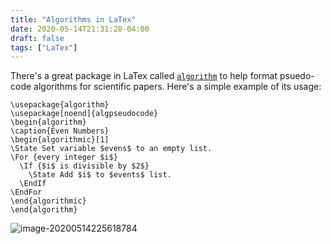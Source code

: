 ```yaml
---
title: "Algorithms in LaTex"
date: 2020-05-14T21:31:28-04:00
draft: false
tags: ["LaTex"]
---
```


There's a great package in LaTex called [`algorithm`](https://ctan.org/pkg/algorithms?lang=en) to help format psuedo-code algorithms for scientific papers. Here's a simple example of its usage:

```
\usepackage{algorithm}
\usepackage[noend]{algpseudocode}
\begin{algorithm}
\caption{Even Numbers}
\begin{algorithmic}[1]
\State Set variable $evens$ to an empty list.
\For {every integer $i$}
  \If {$i$ is divisible by $2$}
    \State Add $i$ to $events$ list.
  \EndIf
\EndFor
\end{algorithmic}
\end{algorithm}
```

![image-20200514225618784](/files/images/20200514225618784.png)